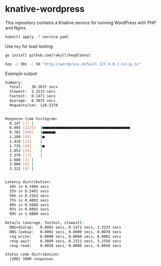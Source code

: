 # knative-wordpress

This repository contains a Knative service for running WordPress with PHP and Nginx.

```sh
kubectl apply -f service.yaml
```

Use `hey` for load testing:

```sh
go install github.com/rakyll/hey@latest
```

```sh
hey -z 30s -c 50 "http://wordpress.default.127.0.0.1.sslip.io"
```

Example output:
```sh
Summary:
  Total:	30.2637 secs
  Slowest:	3.3233 secs
  Fastest:	0.1471 secs
  Average:	0.3875 secs
  Requests/sec:	128.5370
  

Response time histogram:
  0.147 [1]	|
  0.465 [3225]	|■■■■■■■■■■■■■■■■■■■■■■■■■■■■■■■■■■■■■■■■
  0.782 [449]	|■■■■■■
  1.100 [95]	|■
  1.418 [23]	|
  1.735 [48]	|■
  2.053 [25]	|
  2.370 [17]	|
  2.688 [3]	|
  3.006 [0]	|
  3.323 [4]	|


Latency distribution:
  10% in 0.1984 secs
  25% in 0.2491 secs
  50% in 0.3163 secs
  75% in 0.4093 secs
  90% in 0.5688 secs
  95% in 0.8093 secs
  99% in 1.8880 secs

Details (average, fastest, slowest):
  DNS+dialup:	0.0001 secs, 0.1471 secs, 3.3233 secs
  DNS-lookup:	0.0001 secs, 0.0000 secs, 0.0070 secs
  req write:	0.0000 secs, 0.0000 secs, 0.0001 secs
  resp wait:	0.3089 secs, 0.1321 secs, 3.2556 secs
  resp read:	0.0028 secs, 0.0000 secs, 0.0958 secs

Status code distribution:
  [200]	3890 responses
```
